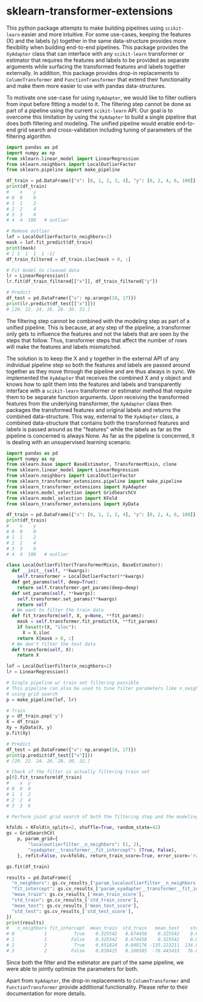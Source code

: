 # sklearn-transformer-extensions

This python package attempts to make building pipelines using `scikit-learn`
easier and more intuitive. For some use-cases, keeping the features (X) and the
labels (y) together in the same data-structure provides more flexibility when
building end-to-end pipelines. This package provides the `XyAdapter` class that
can interface with any `scikit-learn` transformer or estimator that requires
the features and labels to be provided as separate arguments while surfacing
the transformed features and labels together externally. In addition, this
package provides drop-in replacements to `ColumnTransformer` and
`FunctionTransformer` that extend their functionality and make them more easier
to use with pandas data-structures. 

To motivate one use-case for using `XyAdapter`, we would like to filter
outliers from input before fitting a model to it. The filtering step cannot be
done as part of a pipeline using the current `scikit-learn` API. Our goal is to
overcome this limitation by using the `XyAdapter` to build a single pipeline
that does both filtering and modeling. The unified pipeline would enable
end-to-end grid search and cross-validation including tuning of parameters of
the filtering algorithm.

```python
import pandas as pd
import numpy as np
from sklearn.linear_model import LinearRegression
from sklearn.neighbors import LocalOutlierFactor
from sklearn.pipeline import make_pipeline

df_train = pd.DataFrame({"x": [0, 1, 2, 3, 4], "y": [0, 2, 4, 6, 100]})
print(df_train)
#    x    y
# 0  0    0
# 1  1    2
# 2  2    4
# 3  3    6
# 4  4  100   # outlier

# Remove outlier
lof = LocalOutlierFactor(n_neighbors=2)
mask = lof.fit_predict(df_train)
print(mask)
# [ 1  1  1  1 -1]
df_train_filtered = df_train.iloc[mask > 0, :]

# Fit model to cleaned data
lr = LinearRegression()
lr.fit(df_train_filtered[["x"]], df_train_filtered["y"])

# Predict
df_test = pd.DataFrame({"x": np.arange(10, 17)})
print(lr.predict(df_test[["x"]]))
# [20. 22. 24. 26. 28. 30. 32.]
```

The filtering step cannot be combined with the modeling step as part of a
unified pipeline. This is because, at any step of the pipeline, a transformer
only gets to influence the features and not the labels that are seen by the
steps that follow. Thus, transformer steps that affect the number of rows will
make the features and labels mismatched.

The solution is to keep the X and y together in the external API of any
individual pipeline step so both the features and labels are passed around
together as they move through the pipeline and are thus always in sync. We
implemented the `XyAdapter` that receives the combined X and y object and knows
how to split them into the features and labels and transparently interface with
a `scikit-learn` transformer or estimator method that require them to be
separate function arguments. Upon receiving the transformed features from the
underlying transformer, the `XyAdapter` class then packages the transformed
features and original labels and returns the combined data-structure. This way,
external to the `XyAdapter` class, a combined data-structure that contains both
the transformed features and labels is passed around as the "features" while
the labels as far as the pipeline is concerned is always None. As far as the
pipeline is concerned, it is dealing with an unsupervised learning scenario.

```python
import pandas as pd
import numpy as np
from sklearn.base import BaseEstimator, TransformerMixin, clone
from sklearn.linear_model import LinearRegression
from sklearn.neighbors import LocalOutlierFactor
from sklearn_transformer_extensions.pipeline import make_pipeline
from sklearn_transformer_extensions import XyAdapter
from sklearn.model_selection import GridSearchCV
from sklearn.model_selection import KFold
from sklearn_transformer_extensions import XyData

df_train = pd.DataFrame({"x": [0, 1, 2, 3, 4], "y": [0, 2, 4, 6, 100]})
print(df_train)
#    x    y
# 0  0    0
# 1  1    2
# 2  2    4
# 3  3    6
# 4  4  100   # outlier

class LocalOutlierFilter(TransformerMixin, BaseEstimator):
  def __init__(self, **kwargs):
    self.transformer = LocalOutlierFactor(**kwargs)
  def get_params(self, deep=True):
    return self.transformer.get_params(deep=deep)
  def set_params(self, **kwargs):
    self.transformer.set_params(**kwargs)
    return self
  # We want to filter the train data
  def fit_transform(self, X, y=None, **fit_params):
    mask = self.transformer.fit_predict(X, **fit_params)
    if hasattr(X, "iloc"):
      X = X.iloc
    return X[mask > 0, :]
  # We don't filter the test data
  def transform(self, X):
    return X

lof = LocalOutlierFilter(n_neighbors=2)
lr = LinearRegression()

# Single pipeline w/ train set filtering possible
# This pipeline can also be used to tune filter parameters like n_neighbors
# using grid search
p = make_pipeline(lof, lr)

# Train
y = df_train.pop('y')
X = df_train
Xy = XyData(X, y)
p.fit(Xy)

# Predict
df_test = pd.DataFrame({"x": np.arange(10, 17)})
print(p.predict(df_test[["x"]]))
# [20. 22. 24. 26. 28. 30. 32.]

# Check if the filter is actually filtering train set
p[0].fit_transform(df_train)
#    x  y
# 0  0  0
# 1  1  2
# 2  2  4
# 3  3  6

# Perform joint grid search of both the filtering step and the modeling step.

kfolds = KFold(n_splits=2, shuffle=True, random_state=42)
gs = GridSearchCV(
    p, param_grid={
        "localoutlierfilter__n_neighbors": (1, 2),
        "xyadapter__transformer__fit_intercept": (True, False),
    }, refit=False, cv=kfolds, return_train_score=True, error_score='raise')

gs.fit(df_train)

results = pd.DataFrame({
  "n_neighbors": gs.cv_results_['param_localoutlierfilter__n_neighbors'],
  "fit_intercept": gs.cv_results_['param_xyadapter__transformer__fit_intercept'],
  "mean_train": gs.cv_results_['mean_train_score'],
  "std_train": gs.cv_results_['std_train_score'],
  "mean_test": gs.cv_results_['mean_test_score'],
  "std_test": gs.cv_results_['std_test_score'],
})
print(results)
#   n_neighbors fit_intercept  mean_train  std_train   mean_test    std_test
# 0           1          True    0.325542   0.674458    0.325542    0.674458
# 1           1         False    0.325542   0.674458    0.325542    0.674458
# 2           2          True    0.951824   0.048176 -135.223211  134.874295
# 3           2         False    0.839415   0.160585  -76.445433   76.096517

```

Since both the filter and the estimator are part of the same pipeline, we were
able to jointly optimize the parameters for both. 

Apart from `XyAdapter`, the drop-in replacements to `ColumnTransformer` and
`FunctionTransformer` provide additional functionality. Please refer to their
documentation for more details.
